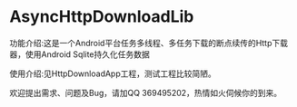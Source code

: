 # AsyncHttpDownloadLib

功能介绍:这是一个Android平台任务多线程、多任务下载的断点续传的Http下载器，使用Android Sqlite持久化任务数据

使用介绍:见HttpDownloadApp工程，测试工程比较简陋。

欢迎提出需求、问题及Bug，请加QQ 369495202，热情如火伺候你的到来。
